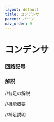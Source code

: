 ```yaml
---
layout: default
title: コンデンサ
parent: パーツ
nav_order: 9
---
```


# コンデンサ

### 回路記号

### 解説
//各足の解説

//機能概要

//補足説明